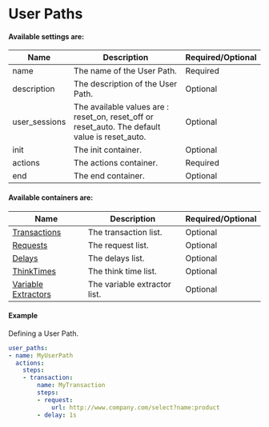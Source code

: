 # User Paths

#### Available settings are:

| Name        | Description                                                  | Required/Optional |
| ----------- | ------------------------------------------------------------ | ----------------- |
| name        | The name of the User Path.                                   | Required          |
| description | The description of the User Path.                            | Optional          |
| user_sessions  | The available values are : reset_on, reset_off or reset_auto. The default value is reset_auto.  | Optional |
| init         | The init container.                                         | Optional          |
| actions      | The actions container.                                      | Required          |
| end          | The end container.                                          | Optional          |

#### Available containers are:

| Name        | Description                                                  | Required/Optional |
| ----------- | ------------------------------------------------------------ | ----------------- |
| [Transactions](transaction.md)| The transaction list.                      | Optional          |
| [Requests](request.md)        | The request list.                          | Optional          |
| [Delays](delay.md)            | The delays list.                           | Optional          |
| [ThinkTimes](delay.md)        | The think time list.                       | Optional          |
| [Variable Extractors](variable-extractor.md)    | The variable extractor list.  | Optional          |

#### Example
Defining a User Path.
```yaml
user_paths:
- name: MyUserPath
  actions:
    steps:
    - transaction:
        name: MyTransaction
        steps:
        - request:
            url: http://www.company.com/select?name:product
        - delay: 1s
```